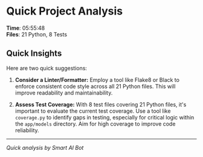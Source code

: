 # Quick Project Analysis

**Time**: 05:55:48  
**Files**: 21 Python, 8 Tests

## Quick Insights

Here are two quick suggestions:

1. **Consider a Linter/Formatter:** Employ a tool like Flake8 or Black to enforce consistent code style across all 21 Python files. This will improve readability and maintainability.

2. **Assess Test Coverage:** With 8 test files covering 21 Python files, it's important to evaluate the current test coverage. Use a tool like `coverage.py` to identify gaps in testing, especially for critical logic within the `app/models` directory.  Aim for high coverage to improve code reliability.


---
*Quick analysis by Smart AI Bot*
